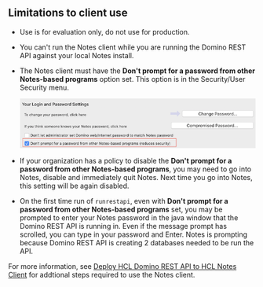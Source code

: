 ## Limitations to client use

- Use is for evaluation only, do not use for production.
- You can't run the Notes client while you are running the Domino REST API against your local Notes install.
- The Notes client must have the **Don't prompt for a password from other Notes-based programs** option set. This option is in the Security/User Security menu.

    ![Notes security](../../assets/images/NotesSecurity.png)

- If your organization has a policy to disable the **Don't prompt for a password from other Notes-based programs**, you may need to go into Notes, disable and immediately quit Notes.  Next time you go into Notes, this setting will be again disabled.
- On the first time run of `runrestapi`, even with **Don't prompt for a password from other Notes-based programs** set, you may be prompted to enter your Notes password in the java window that the Domino REST API is running in.  Even if the message prompt has scrolled, you can type in your password and Enter. Notes is prompting because Domino REST API is creating 2 databases needed to be run the API.


For more information, see [Deploy HCL Domino REST API to HCL Notes Client](../../howto/notesclient.md) for addtional steps required to use the Notes client.